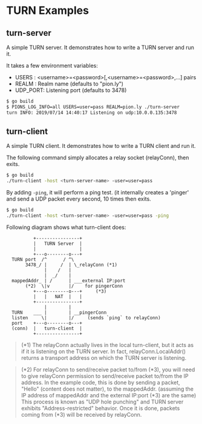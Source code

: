 # TURN Examples

## turn-server
A simple TURN server.
It demonstrates how to write a TURN server and run it.

It takes a few environment variables:
* USERS   : &lt;username&gt;=&lt;password&gt;[,&lt;username&gt;=&lt;password&gt;,...] pairs
* REALM   : Realm name (defaults to "pion.ly")
* UDP_PORT: Listening port (defaults to 3478)


```sh
$ go build
$ PIONS_LOG_INFO=all USERS=user=pass REALM=pion.ly ./turn-server
turn INFO: 2019/07/14 14:40:17 Listening on udp:10.0.0.135:3478
```

## turn-client
A simple TURN client.
It demonstrates how to write a TURN client and run it.

The following command simply allocates a relay socket (relayConn), then exits.

```sh
$ go build
./turn-client -host <turn-server-name> -user=user=pass
```

By adding `-ping`, it will perform a ping test. (it internally creates a 'pinger' and send
a UDP packet every second, 10 times then exits.

```sh
$ go build
./turn-client -host <turn-server-name> -user=user=pass -ping
```

Following diagram shows what turn-client does:
```
          +----------------+
          |   TURN Server  |
          |                |
          +---o--------o---+
  TURN port  /^      / ^\
       3478_/ |     /  | \_relayConn (*1)
              |    /   |
              |  _/    |
  mappedAddr_ | /      | ___external IP:port
       (*2)  \|v       |/    for pingerConn
          +---o--------o---+     (*3)
          |   |   NAT  |   |
          +----------------+
              |        |
  TURN    ___ |        | __pingerConn
  listen     \|        |/     (sends `ping` to relayConn)
  port    +---o--------o---+
  (conn)  |   turn-client  |
          +----------------+
```

> (*1) The relayConn actually lives in the local turn-client, but it acts as if it is
> listening on the TURN server. In fact, relayConn.LocalAddr() returns a transport address
> on which the TURN server is listening.

> (*2) For relayConn to send/receive packet to/from (*3), you will need to give relayConn permission
> to send/receive packet to/from the IP address. In the example code, this is done by sending a
> packet, "Hello" (content does not matter), to the mappedAddr. (assuming the IP address of
> mappedAddr and the external IP:port (*3) are the same) This process is known as
> "UDP hole punching" and TURN server exhibits "Address-restricted" behavior. Once it is done,
> packets coming from (*3) will be received by relayConn.

